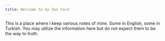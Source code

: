 ```yaml
---
title: Welcome to my Zen Yard
---
```

This is a place where I keep various notes of mine. Some in English, some in Turkish. You may utilize the information here but do not expect them to be the way to truth.
